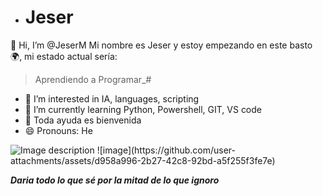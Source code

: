 - # Jeser
👋 Hi, I’m @JeserM
Mi nombre es Jeser y estoy empezando en este basto :earth_africa:, mi estado actual sería:

> Aprendiendo a Programar_#

- 👀 I’m interested in IA, languages, scripting
- 🌱 I’m currently learning Python, Powershell, GIT, VS code
- :hugs: Toda ayuda es bienvenida
- 😄 Pronouns: He


<image src="https://i.pinimg.com/originals/c5/9a/d2/c59ad2bd4ad2fbacd04017debc679ddb.gif" alt="Image description">
![image](https://github.com/user-attachments/assets/d958a996-2b27-42c8-92bd-a5f255f3fe7e)

**_Daria todo lo que sé por la mitad de lo que ignoro_**

<!---
JeserM/JeserM is a ✨ special ✨ repository because its `README.md` (this file) appears on your GitHub profile.
You can click the Preview link to take a look at your changes.
--->
